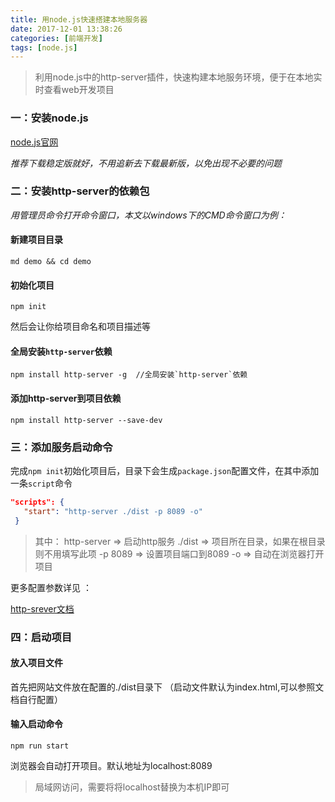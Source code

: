 ```yaml
---
title: 用node.js快速搭建本地服务器
date: 2017-12-01 13:38:26
categories: [前端开发]
tags: [node.js]
---
```


> 利用node.js中的http-server插件，快速构建本地服务环境，便于在本地实时查看web开发项目

### 一：安装node.js

[node.js官网](https://nodejs.org) 

*推荐下载稳定版就好，不用追新去下载最新版，以免出现不必要的问题*

### 二：安装http-server的依赖包
*用管理员命令打开命令窗口，本文以windows下的CMD命令窗口为例：*

#### 新建项目目录
```
md demo && cd demo
```
#### 初始化项目
```
npm init
```
然后会让你给项目命名和项目描述等

#### 全局安装`http-server`依赖
```
npm install http-server -g  //全局安装`http-server`依赖
```
#### 添加http-server到项目依赖
```
npm install http-server --save-dev
```

### 三：添加服务启动命令

完成`npm init`初始化项目后，目录下会生成`package.json`配置文件，在其中添加一条`script`命令

```json
"scripts": {
   "start": "http-server ./dist -p 8089 -o"
 }
```
>其中：
>    http-server    =>   启动http服务
>   ./dist         =>   项目所在目录，如果在根目录则不用填写此项
>   -p 8089        =>   设置项目端口到8089
>   -o             =>   自动在浏览器打开项目

更多配置参数详见 ：   

[http-srever文档](https://www.npmjs.com/package/http-server)

### 四：启动项目

#### 放入项目文件

首先把网站文件放在配置的./dist目录下 （启动文件默认为index.html,可以参照文档自行配置）

#### 输入启动命令
```
npm run start
```
浏览器会自动打开项目。默认地址为localhost:8089

> 局域网访问，需要将将localhost替换为本机IP即可
